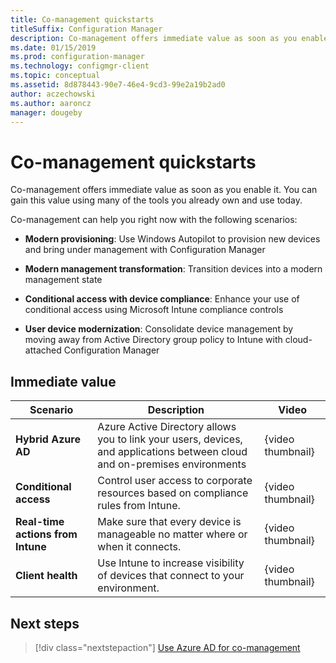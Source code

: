 ```yaml
---
title: Co-management quickstarts
titleSuffix: Configuration Manager
description: Co-management offers immediate value as soon as you enable it.
ms.date: 01/15/2019
ms.prod: configuration-manager
ms.technology: configmgr-client
ms.topic: conceptual
ms.assetid: 8d878443-90e7-46e4-9cd3-99e2a19b2ad0
author: aczechowski
ms.author: aaroncz
manager: dougeby
---
```


# Co-management quickstarts

Co-management offers immediate value as soon as you enable it. You can gain this value using many of the tools you already own and use today.

Co-management can help you right now with the following scenarios:

- **Modern provisioning**: Use Windows Autopilot to provision new devices and bring under management with Configuration Manager  

- **Modern management transformation**: Transition devices into a modern management state  

- **Conditional access with device compliance**: Enhance your use of conditional access using Microsoft Intune compliance controls  

- **User device modernization**: Consolidate device management by moving away from Active Directory group policy to Intune with cloud-attached Configuration Manager  


## Immediate value

| Scenario | Description | Video |
|----------|-------------|-------|
| **Hybrid Azure AD** | Azure Active Directory allows you to link your users, devices, and applications between cloud and on-premises environments | {video thumbnail} |
| **Conditional access** | Control user access to corporate resources based on compliance rules from Intune. | {video thumbnail} |
| **Real-time actions from Intune** | Make sure that every device is manageable no matter where or when it connects.| {video thumbnail} |
| **Client health** | Use Intune to increase visibility of devices that connect to your environment. | {video thumbnail} |



## Next steps

> [!div class="nextstepaction"]
> [Use Azure AD for co-management](/sccm/comanage/quickstart-hybrid-aad)

